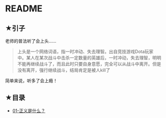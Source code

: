 # README

## ★引子

老师的普法听了会上头……

> 上头是一个网络词语，指一时冲动、失去理智。出自竞技游戏Dota玩家中。某人在某次战斗中击杀一定数量的英雄后，一时冲动，失去理智，明明不能再继续战斗了，而且此时只要自身意愿，完全可以从战斗中离开。但是没有离开，强行继续战斗，结局肯定是被人kill了

简单来说，听多了会上瘾！

## ★目录

- [01-正义是什么？](./01.md)